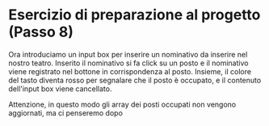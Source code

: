 # Esercizio di preparazione al progetto (Passo 8)

Ora introduciamo un input box per inserire un nominativo da inserire nel nostro teatro. Inserito il nominativo si fa click su un posto e il nominativo viene registrato nel bottone in corrispondenza al posto. Insieme, il colore del tasto diventa rosso per segnalare che il posto è occupato, e il contenuto dell'input box viene cancellato.

Attenzione, in questo modo gli array dei posti occupati non vengono aggiornati, ma ci penseremo dopo
